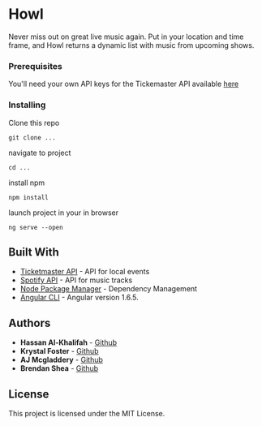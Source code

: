 # Howl

Never miss out on great live music again. Put in your location and time frame, and Howl returns a dynamic list with music from upcoming shows.

### Prerequisites

You'll need your own API keys for the Tickemaster API available [here](https://developer.ticketmaster.com/)


### Installing

Clone this repo

```
git clone ...
```

navigate to project

```
cd ...
```

install npm

```
npm install
```

launch project in your in browser

```
ng serve --open
```

## Built With

* [Ticketmaster API](https://developer.ticketmaster.com/) - API for local events
* [Spotify API](https://developer.spotify.com/documentation/web-api/) - API for music tracks
* [Node Package Manager](https://www.npmjs.com/) - Dependency Management
* [Angular CLI](https://github.com/angular/angular-cli) - Angular version 1.6.5.


## Authors

* **Hassan Al-Khalifah** - [Github](https://github.com/hassan-a-alkhalifah)
* **Krystal Foster** - [Github](https://github.com/eucile)
* **AJ Mcgladdery** - [Github](https://github.com/amcgladd)
* **Brendan Shea** - [Github](https://github.com/https://github.com/bjrshea)


## License

This project is licensed under the MIT License.
